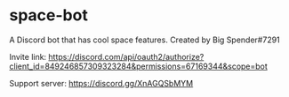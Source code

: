 # space-bot
A Discord bot that has cool space features.
Created by Big Spender#7291

Invite link: https://discord.com/api/oauth2/authorize?client_id=849246857309323284&permissions=67169344&scope=bot

Support server: https://discord.gg/XnAGQSbMYM
